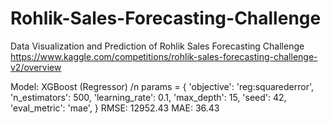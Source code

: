 # Rohlik-Sales-Forecasting-Challenge
Data Visualization and Prediction of Rohlik Sales Forecasting Challenge
https://www.kaggle.com/competitions/rohlik-sales-forecasting-challenge-v2/overview

Model: XGBoost (Regressor) /n
params = {
    'objective': 'reg:squarederror',
    'n_estimators': 500,
    'learning_rate': 0.1,
    'max_depth': 15,
    'seed': 42,
    'eval_metric': 'mae',
}
RMSE: 12952.43
MAE: 36.43
